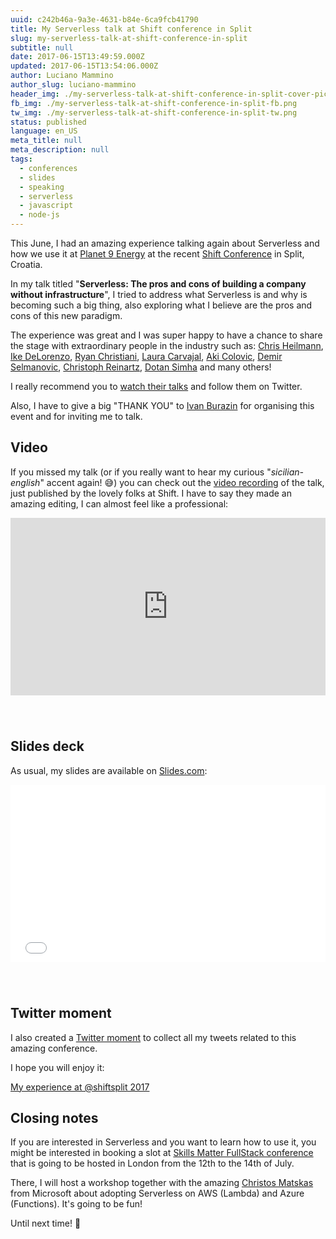 ```yaml
---
uuid: c242b46a-9a3e-4631-b84e-6ca9fcb41790
title: My Serverless talk at Shift conference in Split
slug: my-serverless-talk-at-shift-conference-in-split
subtitle: null
date: 2017-06-15T13:49:59.000Z
updated: 2017-06-15T13:54:06.000Z
author: Luciano Mammino
author_slug: luciano-mammino
header_img: ./my-serverless-talk-at-shift-conference-in-split-cover-picture.jpg
fb_img: ./my-serverless-talk-at-shift-conference-in-split-fb.png
tw_img: ./my-serverless-talk-at-shift-conference-in-split-tw.png
status: published
language: en_US
meta_title: null
meta_description: null
tags:
  - conferences
  - slides
  - speaking
  - serverless
  - javascript
  - node-js
---
```


This June, I had an amazing experience talking again about Serverless and how we use it at [Planet 9 Energy](https://planet9energy.com/) at the recent [Shift Conference](http://shift.codeanywhere.com/index2017.html) in Split, Croatia.

In my talk titled "**Serverless: The pros and cons of building a company
without infrastructure**", I tried to address what Serverless is and why is becoming such a big thing, also exploring what I believe are the pros and cons of this new paradigm.

The experience was great and I was super happy to have a chance to share the stage with extraordinary people in the industry such as: [Chris Heilmann](https://twitter.com/codepo8), [Ike DeLorenzo](https://twitter.com/delorenzo), [Ryan Christiani](https://twitter.com/RChristiani), [Laura Carvajal](https://twitter.com/lc512k), [Aki Colovic](https://twitter.com/akicolovic), [Demir Selmanovic](https://twitter.com/mantrakbeg), [Christoph Reinartz](https://twitter.com/pistenprinz), [Dotan Simha](https://twitter.com/dotansimha) and many others!

I really recommend you to [watch their talks](https://www.youtube.com/channel/UCg1D4s1aLJVXMvYpBCh6_qA) and follow them on Twitter.

Also, I have to give a big "THANK YOU" to [Ivan Burazin](https://twitter.com/ivanburazin) for organising this event and for inviting me to talk.

## Video

If you missed my talk (or if you really want to hear my curious "_sicilian-english_" accent again! 😅) you can check out the [video recording](https://www.youtube.com/watch?v=WunJFMfN2p8) of the talk, just published by the lovely folks at Shift. I have to say they made an amazing editing, I can almost feel like a professional:

<div style=" position: relative; padding-bottom: 56.25%; height: 0; margin-bottom: 5em;">
<iframe style="position: absolute; top:0; left: 0; width: 100%; height: 100%;" src="https://www.youtube.com/embed/WunJFMfN2p8" frameborder="0" allowfullscreen></iframe>
</div>

## Slides deck

As usual, my slides are available on [Slides.com](http://slides.com/lucianomammino/serverless-the-pros-and-cons-of-building-a-company-without-infrastructure-shift-2017):

<div style=" position: relative; padding-bottom: 56.25%; height: 0; margin-bottom: 5em;">
<iframe style="position: absolute; top:0; left: 0; width: 100%; height: 100%;" src="//slides.com/lucianomammino/serverless-the-pros-and-cons-of-building-a-company-without-infrastructure-shift-2017/embed" scrolling="no" frameborder="0" webkitallowfullscreen mozallowfullscreen allowfullscreen></iframe>
</div>

## Twitter moment

I also created a [Twitter moment](https://twitter.com/i/moments/870877103423709184) to collect all my tweets related to this amazing conference.

I hope you will enjoy it:

<a class="twitter-moment" href="https://twitter.com/i/moments/870877103423709184">My experience at @shiftsplit 2017</a> <script async src="//platform.twitter.com/widgets.js" charset="utf-8"></script>

## Closing notes

If you are interested in Serverless and you want to learn how to use it, you might be interested in booking a slot at [Skills Matter FullStack conference](https://skillsmatter.com/conferences/8264-fullstack-2017-the-conference-on-javascript-node-and-internet-of-things) that is going to be hosted in London from the 12th to the 14th of July.

There, I will host a workshop together with the amazing [Christos Matskas](https://twitter.com/ChristosMatskas) from Microsoft about adopting Serverless on AWS (Lambda) and Azure (Functions). It's going to be fun!

Until next time! 🤙
